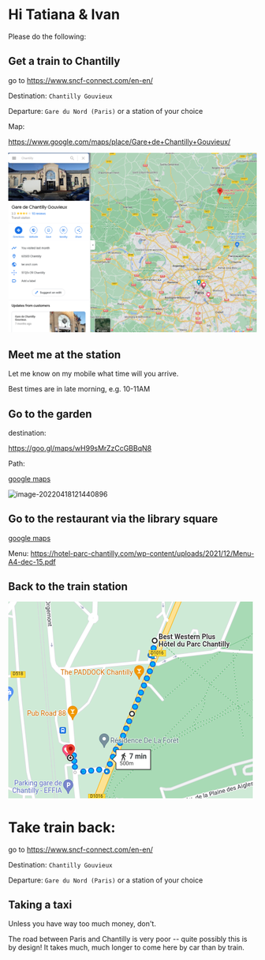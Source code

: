 # Hi Tatiana & Ivan



Please do the following:

## Get a train to Chantilly

go to https://www.sncf-connect.com/en-en/

Destination: `Chantilly Gouvieux`

Departure:  `Gare du Nord (Paris)` or a station of your choice



Map:

https://www.google.com/maps/place/Gare+de+Chantilly+Gouvieux/

![image-20220418121038989](img/image-20220418121038989.png)

## Meet me at the station

Let me know on my mobile what time will you arrive.

Best times are in late morning, e.g. 10-11AM



## Go to the garden

destination:

https://goo.gl/maps/wH99sMrZzCcGBBqN8

Path:

[google maps](https://www.google.com/maps/dir/Gare+de+Chantilly+Gouvieux,+Chantilly/Princes'+Vegetable+Garden,+17+Rue+de+la+Faisanderie,+60500+Chantilly/@49.1914707,2.4634911,16z/data=!4m19!4m18!1m10!1m1!1s0x47e6486d98a16097:0x9768704619842cbd!2m2!1d2.459592!2d49.187611!3m4!1m2!1d2.4627525!2d49.1877121!3s0x47e6486d5afa4bad:0x4c8b181246817a12!1m5!1m1!1s0x47e648183b8817ed:0x11daa56d0fc3a2ac!2m2!1d2.4760555!2d49.1956623!3e2)

![image-20220418121440896](/home/mib07150/git/private/jerzydziewierz.github.io/img/image-20220418121440896.png)



## Go to the restaurant via the library square

[google maps](https://www.google.com/maps/dir/Princes'+Vegetable+Garden,+17+Rue+de+la+Faisanderie,+60500+Chantilly/49.1902069,2.4630301/@49.1923781,2.463508,16.29z/data=!4m14!4m13!1m10!1m1!1s0x47e648183b8817ed:0x11daa56d0fc3a2ac!2m2!1d2.4760555!2d49.1956623!3m4!1m2!1d2.4672735!2d49.1933137!3s0x47e6481442644565:0x6f1a9da13c0eb9e1!1m0!3e2)

Menu: https://hotel-parc-chantilly.com/wp-content/uploads/2021/12/Menu-A4-dec-15.pdf 



## Back to the train station

![image-20220418121846143](README.assets/image-20220418121846143.png)



# Take train back:



go to https://www.sncf-connect.com/en-en/

Destination: `Chantilly Gouvieux`

Departure:  `Gare du Nord (Paris)` or a station of your choice



## Taking a taxi

Unless you have way too much money, don't.

The road between Paris and Chantilly is very poor -- quite possibly this is by design! It takes much, much longer to come here by car than by train.





